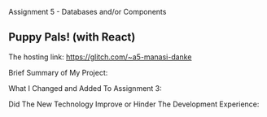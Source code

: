 Assignment 5 - Databases and/or Components

## Puppy Pals! (with React)

The hosting link: https://glitch.com/~a5-manasi-danke

Brief Summary of My Project:

What I Changed and Added To Assignment 3:

Did The New Technology Improve or Hinder The Development Experience:


